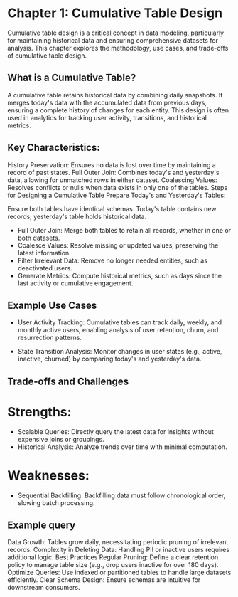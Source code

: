 # Chapter 1: Cumulative Table Design
Cumulative table design is a critical concept in data modeling, particularly for maintaining historical data and ensuring comprehensive datasets for analysis. This chapter explores the methodology, use cases, and trade-offs of cumulative table design.

## What is a Cumulative Table?
A cumulative table retains historical data by combining daily snapshots. It merges today's data with the accumulated data from previous days, ensuring a complete history of changes for each entity. This design is often used in analytics for tracking user activity, transitions, and historical metrics.

## Key Characteristics:
History Preservation: Ensures no data is lost over time by maintaining a record of past states.
Full Outer Join: Combines today's and yesterday's data, allowing for unmatched rows in either dataset.
Coalescing Values: Resolves conflicts or nulls when data exists in only one of the tables.
Steps for Designing a Cumulative Table
Prepare Today's and Yesterday's Tables:

Ensure both tables have identical schemas.
Today's table contains new records; yesterday's table holds historical data.
- Full Outer Join: Merge both tables to retain all records, whether in one or both datasets.
- Coalesce Values: Resolve missing or updated values, preserving the latest information.
- Filter Irrelevant Data: Remove no longer needed entities, such as deactivated users.
- Generate Metrics: Compute historical metrics, such as days since the last activity or cumulative engagement.
  
## Example Use Cases
- User Activity Tracking: Cumulative tables can track daily, weekly, and monthly active users, enabling analysis of user retention, churn, and resurrection patterns.

- State Transition Analysis: Monitor changes in user states (e.g., active, inactive, churned) by comparing today's and yesterday's data.

## Trade-offs and Challenges
# Strengths:
- Scalable Queries: Directly query the latest data for insights without expensive joins or groupings.
- Historical Analysis: Analyze trends over time with minimal computation.
# Weaknesses:
- Sequential Backfilling: Backfilling data must follow chronological order, slowing batch processing.

## Example query
Data Growth: Tables grow daily, necessitating periodic pruning of irrelevant records.
Complexity in Deleting Data: Handling PII or inactive users requires additional logic.
Best Practices
Regular Pruning: Define a clear retention policy to manage table size (e.g., drop users inactive for over 180 days).
Optimize Queries: Use indexed or partitioned tables to handle large datasets efficiently.
Clear Schema Design: Ensure schemas are intuitive for downstream consumers.
